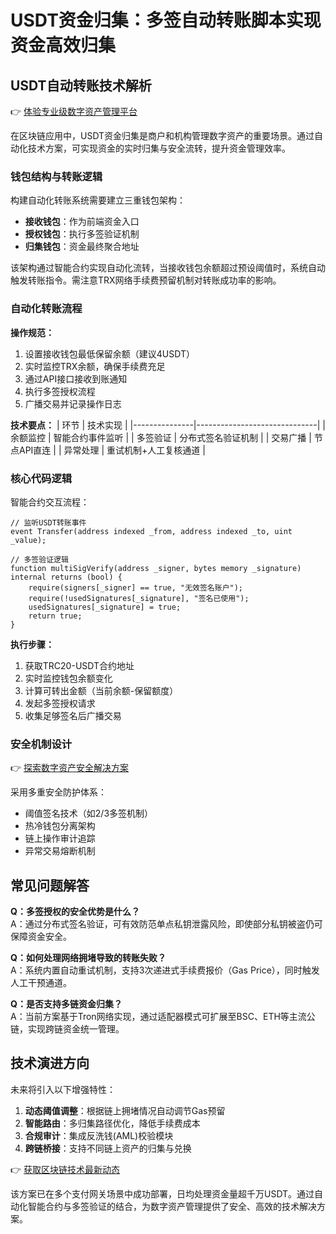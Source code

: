 # USDT资金归集：多签自动转账脚本实现资金高效归集

## USDT自动转账技术解析

👉 [体验专业级数字资产管理平台](https://bit.ly/okx_welcome)

在区块链应用中，USDT资金归集是商户和机构管理数字资产的重要场景。通过自动化技术方案，可实现资金的实时归集与安全流转，提升资金管理效率。

### 钱包结构与转账逻辑

构建自动化转账系统需要建立三重钱包架构：
- **接收钱包**：作为前端资金入口
- **授权钱包**：执行多签验证机制
- **归集钱包**：资金最终聚合地址

该架构通过智能合约实现自动化流转，当接收钱包余额超过预设阈值时，系统自动触发转账指令。需注意TRX网络手续费预留机制对转账成功率的影响。

### 自动化转账流程

**操作规范：**
1. 设置接收钱包最低保留余额（建议4USDT）
2. 实时监控TRX余额，确保手续费充足
3. 通过API接口接收到账通知
4. 执行多签授权流程
5. 广播交易并记录操作日志

**技术要点：**
| 环节          | 技术实现                     |
|---------------|------------------------------|
| 余额监控      | 智能合约事件监听             |
| 多签验证      | 分布式签名验证机制           |
| 交易广播      | 节点API直连                 |
| 异常处理      | 重试机制+人工复核通道        |

### 核心代码逻辑

智能合约交互流程：
```solidity
// 监听USDT转账事件
event Transfer(address indexed _from, address indexed _to, uint _value);

// 多签验证逻辑
function multiSigVerify(address _signer, bytes memory _signature) internal returns (bool) {
    require(signers[_signer] == true, "无效签名账户");
    require(!usedSignatures[_signature], "签名已使用");
    usedSignatures[_signature] = true;
    return true;
}
```

**执行步骤：**
1. 获取TRC20-USDT合约地址
2. 实时监控钱包余额变化
3. 计算可转出金额（当前余额-保留额度）
4. 发起多签授权请求
5. 收集足够签名后广播交易

### 安全机制设计

👉 [探索数字资产安全解决方案](https://bit.ly/okx_welcome)

采用多重安全防护体系：
- 阈值签名技术（如2/3多签机制）
- 热冷钱包分离架构
- 链上操作审计追踪
- 异常交易熔断机制

## 常见问题解答

**Q：多签授权的安全优势是什么？**  
A：通过分布式签名验证，可有效防范单点私钥泄露风险，即使部分私钥被盗仍可保障资金安全。

**Q：如何处理网络拥堵导致的转账失败？**  
A：系统内置自动重试机制，支持3次递进式手续费报价（Gas Price），同时触发人工干预通道。

**Q：是否支持多链资金归集？**  
A：当前方案基于Tron网络实现，通过适配器模式可扩展至BSC、ETH等主流公链，实现跨链资金统一管理。

## 技术演进方向

未来将引入以下增强特性：
1. **动态阈值调整**：根据链上拥堵情况自动调节Gas预留
2. **智能路由**：多归集路径优化，降低手续费成本
3. **合规审计**：集成反洗钱(AML)校验模块
4. **跨链桥接**：支持不同链上资产的归集与兑换

👉 [获取区块链技术最新动态](https://bit.ly/okx_welcome)

该方案已在多个支付网关场景中成功部署，日均处理资金量超千万USDT。通过自动化智能合约与多签验证的结合，为数字资产管理提供了安全、高效的技术解决方案。